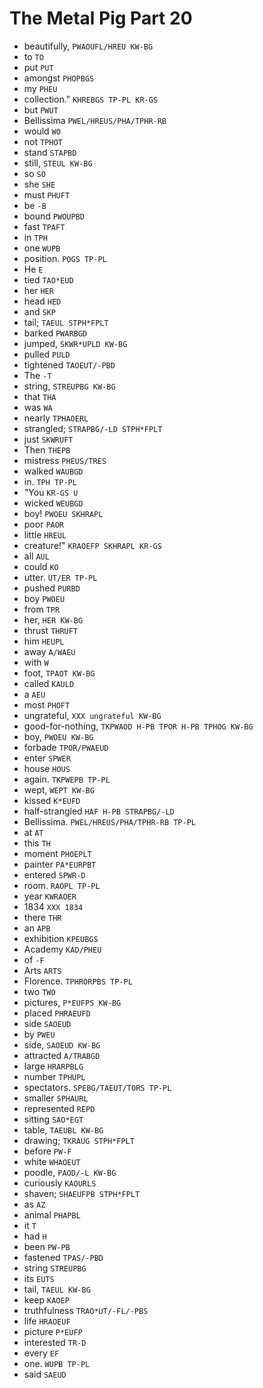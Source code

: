 # The Metal Pig Part 20

* beautifully, `PWAOUFL/HREU KW-BG`
* to `TO`
* put `PUT`
* amongst `PHOPBGS`
* my `PHEU`
* collection." `KHREBGS TP-PL KR-GS`
* but `PWUT`
* Bellissima `PWEL/HREUS/PHA/TPHR-RB`
* would `WO`
* not `TPHOT`
* stand `STAPBD`
* still, `STEUL KW-BG`
* so `SO`
* she `SHE`
* must `PHUFT`
* be `-B`
* bound `PWOUPBD`
* fast `TPAFT`
* in `TPH`
* one `WUPB`
* position. `POGS TP-PL`
* He `E`
* tied `TAO*EUD`
* her `HER`
* head `HED`
* and `SKP`
* tail; `TAEUL STPH*FPLT`
* barked `PWARBGD`
* jumped, `SKWR*UPLD KW-BG`
* pulled `PULD`
* tightened `TAOEUT/-PBD`
* The `-T`
* string, `STREUPBG KW-BG`
* that `THA`
* was `WA`
* nearly `TPHAOERL`
* strangled; `STRAPBG/-LD STPH*FPLT`
* just `SKWRUFT`
* Then `THEPB`
* mistress `PHEUS/TRES`
* walked `WAUBGD`
* in. `TPH TP-PL`
* "You `KR-GS U`
* wicked `WEUBGD`
* boy! `PWOEU SKHRAPL`
* poor `PAOR`
* little `HREUL`
* creature!" `KRAOEFP SKHRAPL KR-GS`
* all `AUL`
* could `KO`
* utter. `UT/ER TP-PL`
* pushed `PURBD`
* boy `PWOEU`
* from `TPR`
* her, `HER KW-BG`
* thrust `THRUFT`
* him `HEUPL`
* away `A/WAEU`
* with `W`
* foot, `TPAOT KW-BG`
* called `KAULD`
* a `AEU`
* most `PHOFT`
* ungrateful, `XXX ungrateful KW-BG`
* good-for-nothing, `TKPWAOD H-PB TPOR H-PB TPHOG KW-BG`
* boy, `PWOEU KW-BG`
* forbade `TPOR/PWAEUD`
* enter `SPWER`
* house `HOUS`
* again. `TKPWEPB TP-PL`
* wept, `WEPT KW-BG`
* kissed `K*EUFD`
* half-strangled `HAF H-PB STRAPBG/-LD`
* Bellissima. `PWEL/HREUS/PHA/TPHR-RB TP-PL`
* at `AT`
* this `TH`
* moment `PHOEPLT`
* painter `PA*EURPBT`
* entered `SPWR-D`
* room. `RAOPL TP-PL`
* year `KWRAOER`
* 1834 `XXX 1834`
* there `THR`
* an `APB`
* exhibition `KPEUBGS`
* Academy `KAD/PHEU`
* of `-F`
* Arts `ARTS`
* Florence. `TPHRORPBS TP-PL`
* two `TWO`
* pictures, `P*EUFPS KW-BG`
* placed `PHRAEUFD`
* side `SAOEUD`
* by `PWEU`
* side, `SAOEUD KW-BG`
* attracted `A/TRABGD`
* large `HRARPBLG`
* number `TPHUPL`
* spectators. `SPEBG/TAEUT/TORS TP-PL`
* smaller `SPHAURL`
* represented `REPD`
* sitting `SAO*EGT`
* table, `TAEUBL KW-BG`
* drawing; `TKRAUG STPH*FPLT`
* before `PW-F`
* white `WHAOEUT`
* poodle, `PAOD/-L KW-BG`
* curiously `KAOURLS`
* shaven; `SHAEUFPB STPH*FPLT`
* as `AZ`
* animal `PHAPBL`
* it `T`
* had `H`
* been `PW-PB`
* fastened `TPAS/-PBD`
* string `STREUPBG`
* its `EUTS`
* tail, `TAEUL KW-BG`
* keep `KAOEP`
* truthfulness `TRAO*UT/-FL/-PBS`
* life `HRAOEUF`
* picture `P*EUFP`
* interested `TR-D`
* every `EF`
* one. `WUPB TP-PL`
* said `SAEUD`
